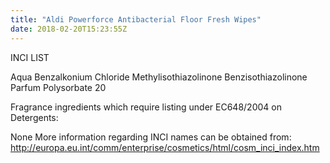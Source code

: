 ```yaml
---
title: "Aldi Powerforce Antibacterial Floor Fresh Wipes"
date: 2018-02-20T15:23:55Z
---
```

INCI LIST

Aqua
Benzalkonium Chloride
Methylisothiazolinone
Benzisothiazolinone
Parfum
Polysorbate 20

Fragrance ingredients which require listing under EC648/2004 on Detergents:

None
More information regarding INCI names can be obtained from: http://europa.eu.int/comm/enterprise/cosmetics/html/cosm_inci_index.htm
